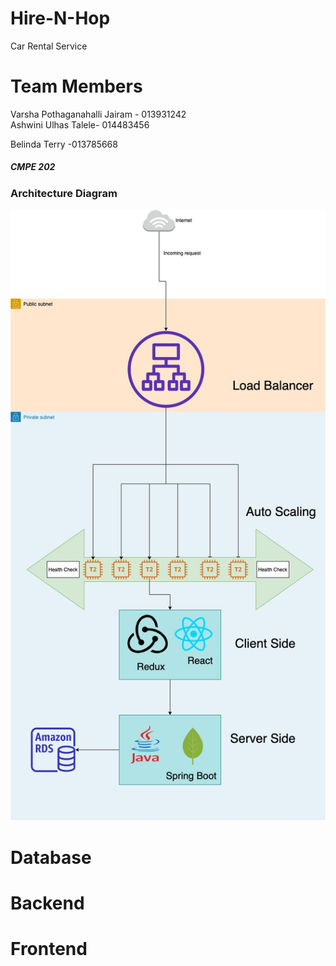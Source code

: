 # Hire-N-Hop
Car Rental Service

# Team Members

Varsha Pothaganahalli Jairam - 013931242 <br />
Ashwini Ulhas Talele- 014483456 <br />

Belinda Terry -013785668 <br />


##### CMPE 202

<h3>Architecture Diagram</h3>

![Architecture diagram](Architecture.jpg)


# Database

# Backend

# Frontend
